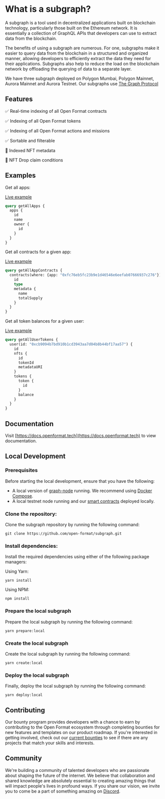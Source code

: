 # What is a subgraph?

A subgraph is a tool used in decentralized applications built on blockchain technology, particularly those built on the Ethereum network. It is essentially a collection of GraphQL APIs that developers can use to extract data from the blockchain.

The benefits of using a subgraph are numerous. For one, subgraphs make it easier to query data from the blockchain in a structured and organized manner, allowing developers to efficiently extract the data they need for their applications. Subgraphs also help to reduce the load on the blockchain network by offloading the querying of data to a separate layer.

We have three subgraph deployed on Polygon Mumbai, Polygon Mainnet, Aurora Mainnet and Aurora Testnet. Our subgraphs use [The Graph Protocol](https://thegraph.com/en/)

## Features

✅ Real-time indexing of all Open Format contracts

✅ Indexing of all Open Format tokens

✅ Indexing of all Open Format actions and missions

✅ Sortable and filterable

🔨 Indexed NFT metadata

🔨 NFT Drop claim conditions

## Examples

Get all apps:

[Live example](https://api.thegraph.com/subgraphs/name/open-format/mumbai/graphql?query=query+getAllApps+%7B%0A++apps+%7B%0A++++id%0A++++name%0A++++owner+%7B%0A++++++id%0A++++%7D%0A++%7D%0A%7D)

```graphql
query getAllApps {
  apps {
    id
    name
    owner {
      id
    }
  }
}
```

Get all contracts for a given app:

[Live example](https://api.thegraph.com/subgraphs/name/open-format/mumbai/graphql?query=query+getAllAppContracts+%7B%0A++contracts%28where%3A+%7Bapp%3A+%220xfc76eb5fc23b9e1d46546e6eefab07666937c276%22%7D%29%7B%0A++++id%0A++++type%0A++++metadata+%7B%0A++++++name%0A++++++totalSupply%0A++++%7D%0A++%7D%0A%7D)

```graphql
query getAllAppContracts {
  contracts(where: {app: "0xfc76eb5fc23b9e1d46546e6eefab07666937c276"}) {
    id
    type
    metadata {
      name
      totalSupply
    }
  }
}
```

Get all token balances for a given user:

[Live example](https://api.thegraph.com/subgraphs/name/open-format/mumbai/graphql?query=query+getAllUserTokens+%7B%0A++user%28id%3A+%220xcb9094b7bd910b1cd3943aa7d04b8b44bf17aa57%22%29+%7B%0A++++id%0A++++nfts+%7B%0A++++++id%0A++++++tokenId%0A++++++metadataURI%0A++++%7D%0A++++tokens+%7B%0A++++++token+%7B%0A++++++++id%0A++++++%7D%0A++++++balance%0A++++%7D%0A++%7D%0A%7D)

```graphql
query getAllUserTokens {
  user(id: "0xcb9094b7bd910b1cd3943aa7d04b8b44bf17aa57") {
    id
    nfts {
      id
      tokenId
      metadataURI
    }
    tokens {
      token {
        id
      }
      balance
    }
  }
}
```

## Documentation

Visit [https://docs.openformat.tech](https://docs.openformat.tech) to view documentation.

## Local Development

### Prerequisites

Before starting the local development, ensure that you have the following:

- A local version of [graph-node](https://github.com/graphprotocol/graph-node) running. We recommend using [Docker Compose](https://github.com/graphprotocol/graph-node/tree/master/docker#docker-compose).
- A local testnet node running and our [smart contracts](https://github.com/open-format/contracts#getting-started) deployed locally.

### Clone the repository:

Clone the subgraph repository by running the following command:

`git clone https://github.com/open-format/subgraph.git`

### Install dependencies:

Install the required dependencies using either of the following package managers:

Using Yarn:

`yarn install`

Using NPM:

`npm install`

### Prepare the local subgraph

Prepare the local subgraph by running the following command:

`yarn prepare:local`

### Create the local subgraph

Create the local subgraph by running the following command:

`yarn create:local`

### Deploy the local subgraph

Finally, deploy the local subgraph by running the following command:

`yarn deploy:local`

## Contributing

Our bounty program provides developers with a chance to earn by contributing to the Open Format ecosystem through completing bounties for new features and templates on our product roadmap. If you're interested in getting involved, check out our [current bounties](https://github.com/orgs/open-format/projects) to see if there are any projects that match your skills and interests.

## Community

We're building a community of talented developers who are passionate about shaping the future of the internet. We believe that collaboration and shared knowledge are absolutely essential to creating amazing things that will impact people's lives in profound ways. If you share our vision, we invite you to come be a part of something amazing on [Discord](https://discord.gg/BgkbC7Dkuf).
